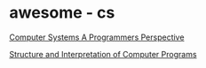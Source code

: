 # awesome - cs

[Computer Systems A Programmers Perspective](https://drive.google.com/file/d/1lrYaemtVLJcojDKk_gGYR_-wipJon7WE/view?usp=sharing)<br>

[Structure and Interpretation of Computer Programs](https://github.com/ciscoxll/awesome-cs/blob/master/sicp.pdf)
